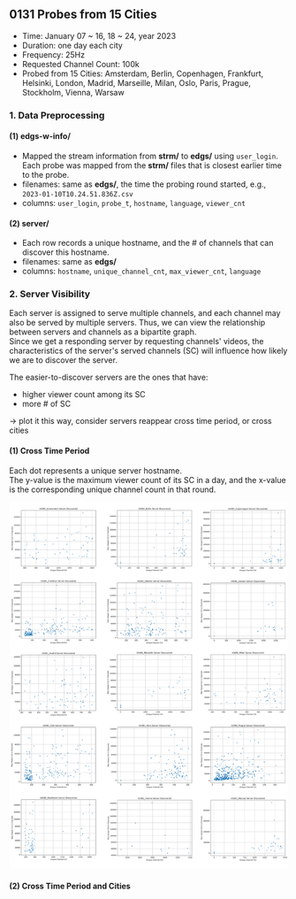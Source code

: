 ## 0131 Probes from 15 Cities
- Time: January 07 ~ 16, 18 ~ 24, year 2023
- Duration: one day each city
- Frequency: 25Hz
- Requested Channel Count: 100k
- Probed from 15 Cities: Amsterdam, Berlin, Copenhagen, Frankfurt, Helsinki, London, Madrid, Marseille, Milan, Oslo, Paris, Prague, Stockholm, Vienna, Warsaw

### 1. Data Preprocessing
#### (1) edgs-w-info/
- Mapped the stream information from __strm/__ to __edgs/__ using `user_login`.
Each probe was mapped from the __strm/__ files that is closest earlier time to the probe.
- filenames: same as __edgs/__, the time the probing round started, e.g., `2023-01-10T10.24.51.836Z.csv`
- columns: `user_login`, `probe_t`, `hostname`, `language`, `viewer_cnt`

#### (2) server/
- Each row records a unique hostname, and the # of channels that can discover this hostname.
- filenames: same as __edgs/__
- columns: `hostname`, `unique_channel_cnt`, `max_viewer_cnt`, `language`

### 2. Server Visibility 
Each server is assigned to serve multiple channels, and each channel may also be served by multiple servers. Thus, we can view the relationship between servers and channels as a bipartite graph.  
Since we get a responding server by requesting channels' videos, the characteristics of the server's served channels (SC) will influence how likely we are to discover the server. 

The easier-to-discover servers are the ones that have:
- higher viewer count among its SC
- more # of SC

-> plot it this way, consider servers reappear cross time period, or cross cities

#### (1) Cross Time Period
Each dot represents a unique server hostname.  
The y-value is the maximum viewer count of its SC in a day, and the x-value is the corresponding unique channel count in that round.

<img src="/images/server-from-city-all.png">

#### (2) Cross Time Period and Cities


